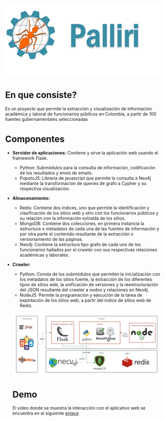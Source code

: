 ![logo](./images/head.png)
# En que consiste?

Es un proyecto que permite la extracción y visualización de información académica y laboral de funcionarios públicos en Colombia, a partir de 100 fuentes gubernamentales seleccionadas

# Componentes
* __Servidor de aplicaciones:__ Contiene y sirve la aplicación web usando el framework Flask.
  * Python: Submódulos para la consulta de información, codificación de los resultados y envío de emails.
  * PopotoJS: Librería de javascript que permite la consulta a Neo4j mediante la transformación de queries de grafo a Cypher y su respectiva visualización.
* __Almacenamiento:__ 
  * Redis: Contiene dos índices, uno que permite la identificación y clasificación de los sitios web y otro con los funcionarios públicos y su relación con la información extraída de los sitios.  
  * MongoDB: Contiene dos colecciones, en primera instancia la estructura o metadatos de cada una de las fuentes de información y por otra parte el contenido resultante de la extracción o versionamiento de las páginas.
  * Neo4j: Contiene la estructura tipo grafo de cada uno de los funcionarios hallados por el crawler con sus respectivas relaciones académicas y laborales.
* __Crawler:__
  * Python: Consta de los submódulos que permiten la inicialización con los metadatos de los sitios fuente, la extracción de los diferentes tipos de sitios web, la unificación de versiones y la reestructuración del JSON resultante del crawler a nodos y relaciones en Neo4j.
  * NodeJS: Permite la programación y ejecución de la tarea de explotación de los sitios web, a partir del índice de sitios web de Redis.
  
  ![logo](./images/arquitectura.jpeg)
  
  # Demo
  El video donde se muestra la interacción con el aplicativo web se encuentra en el siguiente [enlace](https://www.youtube.com/watch?v=w-7JqM7wc6s)
